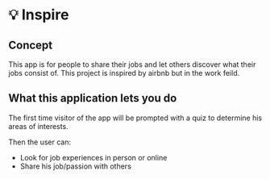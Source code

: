 # :bulb: Inspire

## Concept

This app is for people to share their jobs and let others discover what their jobs consist of.
This project is inspired by airbnb but in the work feild.

## What this application lets you do

The first time visitor of the app will be prompted with a quiz to determine his areas of interests.

Then the user can:
- Look for job experiences in person or online
- Share his job/passion with others


